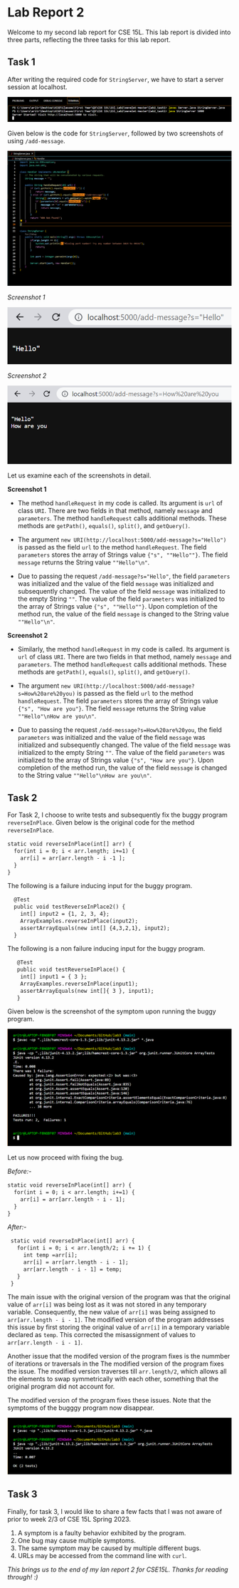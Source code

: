 Lab Report 2
=============
Welcome to my second lab report for CSE 15L. This lab report is divided into three parts, reflecting the three tasks for this lab report.

Task 1
------

After writing the required code for `StringServer`, we have to start a server session at localhost. 

![Image](localhost_connect.png)

Given below is the code for `StringServer`, followed by two screenshots of using `/add-message`.

![Image](stringserver.png)

*Screenshot 1*

![Image](localhost_str_1.png)

*Screenshot 2*

![Image](localhost_str_2.png)

Let us examine each of the screenshots in detail.

**Screenshot 1**

* The method `handleRequest` in my code is called. Its argument is `url` of class `URI`. There are two fields in that method, namely `message` and `parameters`. The method `handleRequest` calls additional methods. These methods are `getPath()`, `equals()`, `split()`, and `getQuery()`.

* The argument `new URI(http://localhost:5000/add-message?s="Hello")` is passed as the field `url` to the method `handleRequest`. The field `parameters` stores the array of Strings value `{"s", ""Hello""}`. The field `message` returns the String value `""Hello"\n"`.

* Due to passing the request `/add-message?s="Hello"`, the field `parameters` was initialized and the value of the field `message` was initialized and subsequently changed. The value of the field `message` was initialized to the empty String `""`. The value of the field  `parameters` was initialized to the array of Strings value `{"s", ""Hello""}`. Upon completion of the method run, the value of the field `message` is changed to the String value  `""Hello"\n"`. 

**Screenshot 2**

* Similarly, the method `handleRequest` in my code is called. Its argument is `url` of class `URI`. There are two fields in that method, namely `message` and `parameters`. The method `handleRequest` calls additional methods. These methods are `getPath()`, `equals()`, `split()`, and `getQuery()`.

* The argument `new URI(http://localhost:5000/add-message?s=How%20are%20you)` is passed as the field `url` to the method `handleRequest`. The field `parameters` stores the array of Strings value `{"s", "How are you"}`. The field `message` returns the String value `""Hello"\nHow are you\n"`.

* Due to passing the request `/add-message?s=How%20are%20you`, the field `parameters` was initialized and the value of the field `message` was initialized and subsequently changed. The value of the field `message` was initialized to the empty String `""`. The value of the field  `parameters` was initialized to the array of Strings value `{"s", "How are you"}`. Upon completion of the method run, the value of the field `message` is changed to the String value  `""Hello"\nHow are you\n"`. 

Task 2
---------

For Task 2, I choose to write tests and subsequently fix the buggy program `reverseInPlace`. Given below is the original code for the method `reverseInPlace`.

```
static void reverseInPlace(int[] arr) {
  for(int i = 0; i < arr.length; i+=1) {
    arr[i] = arr[arr.length - i -1 ];
  }
}
```

The following is a failure inducing input for the buggy program.

```
  @Test
  public void testReverseInPlace2() {
    int[] input2 = {1, 2, 3, 4};
    ArrayExamples.reverseInPlace(input2);
    assertArrayEquals(new int[] {4,3,2,1}, input2);
  }
```

The following is a non failure inducing input for the buggy program.

```
   @Test 
   public void testReverseInPlace() {
    int[] input1 = { 3 };
    ArrayExamples.reverseInPlace(input1);
    assertArrayEquals(new int[]{ 3 }, input1);
   }
```

Given below is the screenshot of the symptom upon running the buggy program.

![Image](lab2_task2_symptoms.png)

Let us now proceed with fixing the bug. 

*Before:-*

```
static void reverseInPlace(int[] arr) {
  for(int i = 0; i < arr.length; i+=1) {
    arr[i] = arr[arr.length - i - 1];
  }
}
```

*After:-*

```
 static void reverseInPlace(int[] arr) {
   for(int i = 0; i < arr.length/2; i += 1) {
     int temp =arr[i];
     arr[i] = arr[arr.length - i - 1];
     arr[arr.length - i - 1] = temp;
   }
 }
```

The main issue with the original version of the program was that the original value of `arr[i]` was being lost as it was not stored in any temporary variable. Consequently, the new value of `arr[i]` was being assigned to `arr[arr.length - i - 1]`. The modified version of the program addresses this issue by first storing the original value of `arr[i]` in a temporary variable declared as `temp`. This corrected the misassignment of values to `arr[arr.length - i - 1]`.

Another issue that the modifed version of the program fixes is the nummber of iterations or traversals in the The modified version of the program fixes the issue. The modified version traverses till `arr.length/2`, which allows all the elements to swap symmetrically with each other, something that the original program did not account for.

The modified version of the program fixes these issues. Note that the symptoms of the bugggy program now disappear.

![Image](symptom_gone_task2.png)


Task 3
------

Finally, for task 3, I would like to share a few facts that I was not aware of prior to week 2/3 of CSE 15L Spring 2023.

1. A symptom is a faulty behavior exhibited by the program.
2. One bug may cause multiple symptoms.
3. The same symptom may be caused by multiple different bugs.
4. URLs may be accessed from the command line with `curl`.


*This brings us to the end of my lan report 2 for CSE15L. Thanks for reading through! :)*























